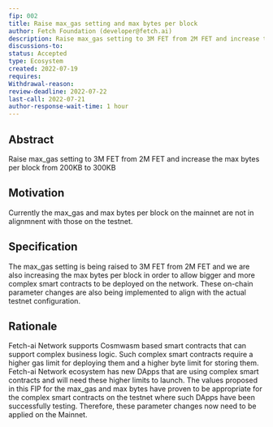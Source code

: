 ```yaml
---
fip: 002
title: Raise max_gas setting and max bytes per block
author: Fetch Foundation (developer@fetch.ai)
description: Raise max_gas setting to 3M FET from 2M FET and increase the max bytes per block from 200KB to 300KB.
discussions-to: 
status: Accepted
type: Ecosystem
created: 2022-07-19
requires:
Withdrawal-reason:
review-deadline: 2022-07-22
last-call: 2022-07-21
author-response-wait-time: 1 hour
---
```

## Abstract

Raise max_gas setting to 3M FET from 2M FET and increase the max bytes per block from 200KB to 300KB

## Motivation

Currently the max_gas and max bytes per block on the mainnet are not in alignmnent with those on the testnet. 

## Specification

The max_gas setting is being raised to 3M FET from 2M FET and we are also increasing the max bytes per block in order to allow bigger and more complex smart contracts to be deployed on the network. These on-chain parameter changes are also being implemented to align with the actual testnet configuration. 

## Rationale

Fetch-ai Network supports Cosmwasm based smart contracts that can support complex business logic. Such complex smart contracts require a higher gas limit for deploying them and a higher byte limit for storing them. Fetch-ai Network ecosystem has new DApps that are using complex smart contracts and will need these higher limits to launch. The values proposed in this FIP for the max_gas and max bytes have proven to be appropriate for the complex smart contracts on the testnet where such DApps have been successfully testing. Therefore, these parameter changes now need to be applied on the Mainnet.

